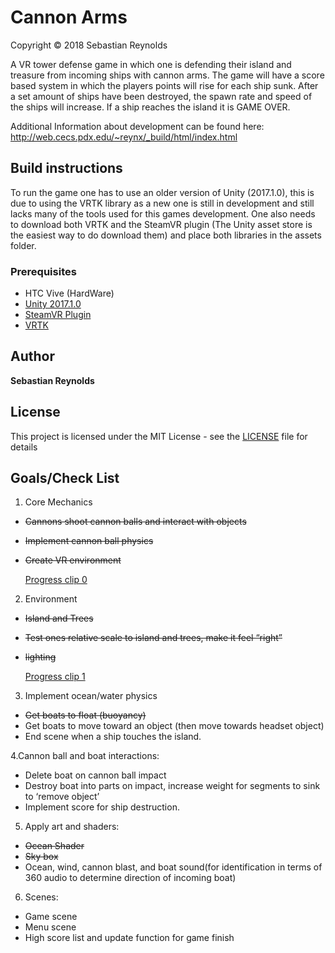# Cannon Arms
Copyright &copy; 2018 Sebastian Reynolds

A VR tower defense game in which one is defending their island and treasure from incoming ships with cannon arms. The game will have a score based system in which the players points will rise for each ship sunk. After a set amount of ships have been destroyed, the spawn rate and speed of the ships will increase. If a ship reaches the island it is GAME OVER.

Additional Information about development can be found here: http://web.cecs.pdx.edu/~reynx/_build/html/index.html

## Build instructions
To run the game one has to use an older version of Unity (2017.1.0), this is due to using the VRTK library as a new one is still in development and still lacks many of the tools used for this games development. One also needs to download both VRTK and the SteamVR plugin (The Unity asset store is the easiest way to do download them) and place both libraries in the assets folder.

### Prerequisites
* HTC Vive (HardWare)
* [Unity 2017.1.0](https://unity3d.com/unity/whats-new/unity-2017.1.0)
* [SteamVR Plugin](https://assetstore.unity.com/packages/templates/systems/steamvr-plugin-32647)
* [VRTK](https://assetstore.unity.com/packages/tools/vrtk-virtual-reality-toolkit-vr-toolkit-64131)

## Author

**Sebastian Reynolds**

## License

This project is licensed under the MIT License - see the [LICENSE](LICENSE) file for details


## Goals/Check List
1. Core Mechanics
  * ~~Cannons shoot cannon balls and interact with objects~~
  * ~~Implement cannon ball physics~~
  * ~~Create VR environment~~
  
    [Progress clip 0](https://media.giphy.com/media/LUQ6WC0pFwB7213LWJ/giphy.gif)

2. Environment
  * ~~Island and Trees~~
  * ~~Test ones relative scale to island and trees, make it feel “right”~~
  * ~~lighting~~
  
    [Progress clip 1](https://media.giphy.com/media/3mjR4BAyhk8Z5Vmcfo/giphy.gif)

3. Implement ocean/water physics
  * ~~Get boats to float (buoyancy)~~
  * Get boats to move toward an object (then move towards headset object)
  * End scene when a ship touches the island.

4.Cannon ball and boat interactions:
  * Delete boat on cannon ball impact
  * Destroy boat into parts on impact, increase weight for segments to sink to ‘remove object’
  * Implement score for ship destruction.

5. Apply art and shaders:
  * ~~Ocean Shader~~
  * ~~Sky box~~
  * Ocean, wind, cannon blast, and boat sound(for identification in terms of 360 audio to determine direction of incoming boat)

6. Scenes:
  * Game scene
  * Menu scene
  * High score list and update function for game finish

